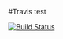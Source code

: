 #Travis test

[![Build Status](https://travis-ci.org/raph-u/laraTest.svg?branch=master)](https://travis-ci.org/raph-u/laraTest)
